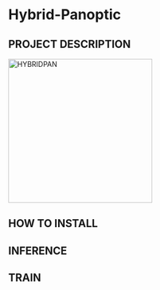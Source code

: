 # Hybrid-Panoptic
## PROJECT DESCRIPTION
<img width="289" alt="HYBRIDPAN" src="https://github.com/jawadhaidar/Hybrid-Panoptic/assets/74460048/04586222-c351-4b24-89f2-b6f1765d1474">

## HOW TO INSTALL
## INFERENCE 
## TRAIN
